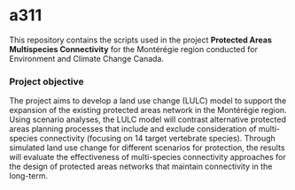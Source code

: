 # a311

This repository contains the scripts used in the project **Protected Areas Multispecies Connectivity** for the Montérégie region conducted for Environment and Climate Change Canada.

### Project objective 
The project aims to develop a land use change (LULC) model to support the expansion of the existing protected areas network in the Montérégie region. Using scenario analyses, the LULC model will contrast alternative protected areas planning processes that include and exclude consideration of multi-species connectivity (focusing on 14 target vertebrate species). Through simulated land use change for different scenarios for
protection, the results will evaluate the effectiveness of multi-species connectivity approaches for the design of protected areas networks that maintain connectivity in the long-term.
